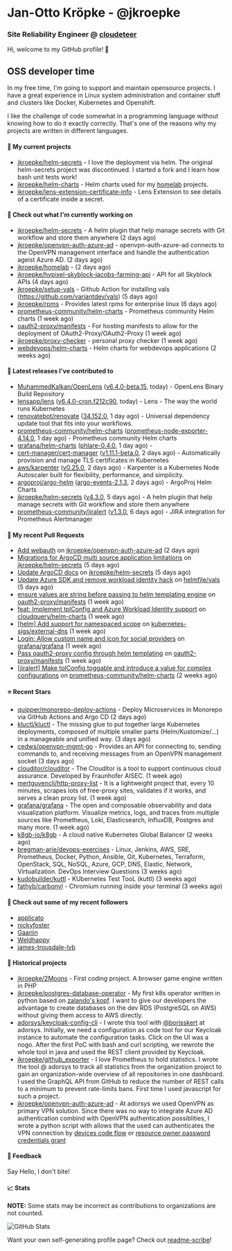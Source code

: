 # Jan-Otto Kröpke - @jkroepke
### Site Reliability Engineer @ [cloudeteer](https://cloudeteer.de/)

Hi, welcome to my GitHub profile! 👋

## OSS developer time
In my free time, I'm going to support and maintain opensource projects. I have a great experience in Linux system administration and container stuff and clusters like Docker, Kubernetes and Openshift.

I like the challenge of code somewhat in a programming language without knowing how to do it exactly correctly. That's one of the reasons why my projects are written in different languages.

#### 🌱 My current projects
- [jkroepke/helm-secrets](https://github.com/jkroepke/helm-secrets) - I love the deployment via helm. The original helm-secrets project was discontinued. I started a fork and I learn how bash unit tests work!
- [jkroepke/helm-charts](https://github.com/jkroepke/helm-charts) - Helm charts used for my [homelab](https://github.com/jkroepke/homelab) projects.
- [jkroepke/lens-extension-certificate-info](https://github.com/jkroepke/lens-extension-certificate-info) - Lens Extension to see details of a certificate inside a secret.

#### 👷 Check out what I'm currently working on

- [jkroepke/helm-secrets](https://github.com/jkroepke/helm-secrets) - A helm plugin that help manage secrets with Git workflow and store them anywhere (2 days ago)
- [jkroepke/openvpn-auth-azure-ad](https://github.com/jkroepke/openvpn-auth-azure-ad) - openvpn-auth-azure-ad connects to the OpenVPN management interface and handle the authentication ageist Azure AD. (2 days ago)
- [jkroepke/homelab](https://github.com/jkroepke/homelab) -  (2 days ago)
- [jkroepke/hypixel-skyblock-jacobs-farming-api](https://github.com/jkroepke/hypixel-skyblock-jacobs-farming-api) - API for all Skyblock APIs (4 days ago)
- [jkroepke/setup-vals](https://github.com/jkroepke/setup-vals) - Github Action for installing vals (https://github.com/variantdev/vals) (5 days ago)
- [jkroepke/rpms](https://github.com/jkroepke/rpms) - Provides latest rpms for enterprise linux (6 days ago)
- [prometheus-community/helm-charts](https://github.com/prometheus-community/helm-charts) - Prometheus community Helm charts (1 week ago)
- [oauth2-proxy/manifests](https://github.com/oauth2-proxy/manifests) - For hosting manifests to allow for the deployment of OAuth2-Proxy/OAuth2-Proxy (1 week ago)
- [jkroepke/proxy-checker](https://github.com/jkroepke/proxy-checker) - personal proxy checker (1 week ago)
- [webdevops/helm-charts](https://github.com/webdevops/helm-charts) - Helm charts for webdevops applications (2 weeks ago)

#### 🔭 Latest releases I've contributed to

- [MuhammedKalkan/OpenLens](https://github.com/MuhammedKalkan/OpenLens) ([v6.4.0-beta.15](https://github.com/MuhammedKalkan/OpenLens/releases/tag/v6.4.0-beta.15), today) - OpenLens Binary Build Repository
- [lensapp/lens](https://github.com/lensapp/lens) ([v6.4.0-cron.f212c90](https://github.com/lensapp/lens/releases/tag/v6.4.0-cron.f212c90), today) - Lens - The way the world runs Kubernetes
- [renovatebot/renovate](https://github.com/renovatebot/renovate) ([34.152.0](https://github.com/renovatebot/renovate/releases/tag/34.152.0), 1 day ago) - Universal dependency update tool that fits into your workflows.
- [prometheus-community/helm-charts](https://github.com/prometheus-community/helm-charts) ([prometheus-node-exporter-4.14.0](https://github.com/prometheus-community/helm-charts/releases/tag/prometheus-node-exporter-4.14.0), 1 day ago) - Prometheus community Helm charts
- [grafana/helm-charts](https://github.com/grafana/helm-charts) ([phlare-0.4.0](https://github.com/grafana/helm-charts/releases/tag/phlare-0.4.0), 1 day ago) - 
- [cert-manager/cert-manager](https://github.com/cert-manager/cert-manager) ([v1.11.1-beta.0](https://github.com/cert-manager/cert-manager/releases/tag/v1.11.1-beta.0), 2 days ago) - Automatically provision and manage TLS certificates in Kubernetes
- [aws/karpenter](https://github.com/aws/karpenter) ([v0.25.0](https://github.com/aws/karpenter/releases/tag/v0.25.0), 2 days ago) - Karpenter is a Kubernetes Node Autoscaler built for flexibility, performance, and simplicity.
- [argoproj/argo-helm](https://github.com/argoproj/argo-helm) ([argo-events-2.1.3](https://github.com/argoproj/argo-helm/releases/tag/argo-events-2.1.3), 2 days ago) - ArgoProj Helm Charts
- [jkroepke/helm-secrets](https://github.com/jkroepke/helm-secrets) ([v4.3.0](https://github.com/jkroepke/helm-secrets/releases/tag/v4.3.0), 5 days ago) - A helm plugin that help manage secrets with Git workflow and store them anywhere
- [prometheus-community/jiralert](https://github.com/prometheus-community/jiralert) ([v1.3.0](https://github.com/prometheus-community/jiralert/releases/tag/v1.3.0), 6 days ago) - JIRA integration for Prometheus Alertmanager

#### 🔨 My recent Pull Requests

- [Add webauth](https://github.com/jkroepke/openvpn-auth-azure-ad/pull/24) on [jkroepke/openvpn-auth-azure-ad](https://github.com/jkroepke/openvpn-auth-azure-ad) (2 days ago)
- [Migrations for ArgoCD multi source application limitations](https://github.com/jkroepke/helm-secrets/pull/340) on [jkroepke/helm-secrets](https://github.com/jkroepke/helm-secrets) (5 days ago)
- [Update ArgoCD docs](https://github.com/jkroepke/helm-secrets/pull/339) on [jkroepke/helm-secrets](https://github.com/jkroepke/helm-secrets) (5 days ago)
- [Update Azure SDK and remove workload identity hack](https://github.com/helmfile/vals/pull/133) on [helmfile/vals](https://github.com/helmfile/vals) (5 days ago)
- [ensure values are string before passing to helm templating engine](https://github.com/oauth2-proxy/manifests/pull/134) on [oauth2-proxy/manifests](https://github.com/oauth2-proxy/manifests) (1 week ago)
- [feat: Implement tplConfig and Azure Workload Identity support](https://github.com/cloudquery/helm-charts/pull/263) on [cloudquery/helm-charts](https://github.com/cloudquery/helm-charts) (1 week ago)
- [[helm] Add support for namespaced scope](https://github.com/kubernetes-sigs/external-dns/pull/3403) on [kubernetes-sigs/external-dns](https://github.com/kubernetes-sigs/external-dns) (1 week ago)
- [Login: Allow custom name and icon for social providers](https://github.com/grafana/grafana/pull/63297) on [grafana/grafana](https://github.com/grafana/grafana) (1 week ago)
- [Pass oauth2-proxy config through helm templating](https://github.com/oauth2-proxy/manifests/pull/132) on [oauth2-proxy/manifests](https://github.com/oauth2-proxy/manifests) (1 week ago)
- [[jiralert] Make tplConfig toggable and introduce a value for complex configurations](https://github.com/prometheus-community/helm-charts/pull/3004) on [prometheus-community/helm-charts](https://github.com/prometheus-community/helm-charts) (2 weeks ago)

#### ⭐ Recent Stars

- [quipper/monorepo-deploy-actions](https://github.com/quipper/monorepo-deploy-actions) - Deploy Microservices in Monorepo via GitHub Actions and Argo CD (2 days ago)
- [kluctl/kluctl](https://github.com/kluctl/kluctl) - The missing glue to put together large Kubernetes deployments, composed of multiple smaller parts (Helm/Kustomize/...)  in a manageable and unified way. (3 days ago)
- [cedws/openvpn-mgmt-go](https://github.com/cedws/openvpn-mgmt-go) - Provides an API for connecting to, sending commands to, and receiving messages from an OpenVPN management socket (3 days ago)
- [clouditor/clouditor](https://github.com/clouditor/clouditor) - The Clouditor is a tool to support continuous cloud assurance. Developed by Fraunhofer AISEC. (1 week ago)
- [mertguvencli/http-proxy-list](https://github.com/mertguvencli/http-proxy-list) - It is a lightweight project that, every 10 minutes, scrapes lots of free-proxy sites, validates if it works, and serves a clean proxy list. (1 week ago)
- [grafana/grafana](https://github.com/grafana/grafana) - The open and composable observability and data visualization platform. Visualize metrics, logs, and traces from multiple sources like Prometheus, Loki, Elasticsearch, InfluxDB, Postgres and many more.  (1 week ago)
- [k8gb-io/k8gb](https://github.com/k8gb-io/k8gb) - A cloud native Kubernetes Global Balancer (2 weeks ago)
- [bregman-arie/devops-exercises](https://github.com/bregman-arie/devops-exercises) - Linux, Jenkins, AWS, SRE, Prometheus, Docker, Python, Ansible, Git, Kubernetes, Terraform, OpenStack, SQL, NoSQL, Azure, GCP, DNS, Elastic, Network, Virtualization. DevOps Interview Questions (3 weeks ago)
- [kudobuilder/kuttl](https://github.com/kudobuilder/kuttl) - KUbernetes Test TooL (kuttl) (3 weeks ago)
- [fathyb/carbonyl](https://github.com/fathyb/carbonyl) - Chromium running inside your terminal (3 weeks ago)

#### 👯 Check out some of my recent followers

- [applicato](https://github.com/applicato)
- [nickyfoster](https://github.com/nickyfoster)
- [Gaariin](https://github.com/Gaariin)
- [Weldhappy](https://github.com/Weldhappy)
- [james-trousdale-lyb](https://github.com/james-trousdale-lyb)

#### 📜 Historical projects
- [jkroepke/2Moons](https://github.com/jkroepke/2Moons) - First coding project. A browser game engine written in PHP
- [jkroepke/postgres-database-operator](https://github.com/jkroepke/postgres-database-operator) - My first k8s operator written in python based on [zalando's kopf](https://github.com/zalando-incubator/kopf). I want to give our developers the advantage to create databases on the dev RDS (PostgreSQL on AWS) without giving them access to AWS directly.
- [adorsys/keycloak-config-cli](https://github.com/adorsys/keycloak-config-cli) - I wrote this tool with [@borisskert](https://github.com/borisskert) at adorsys. Initially, we need a configuration as code tool for our Keycloak instance to automate the configuration tasks. Click on the UI was a nogo. After the first PoC with bash and curl scripting, we rewrote the whole tool in java and used the REST client provided by Keycloak.
- [jkroepke/github_exporter](https://github.com/jkroepke/github_exporter) - I love Prometheus to hold statistics. I wrote the tool @ adorsys to track all statistics from the organization project to gain an organization-wide overview of all repositories in one dashboard. I used the GraphQL API from GitHub to reduce the number of REST calls to a minimum to prevent rate-limits bans. First time I used javascript for such a project.
- [jkroepke/openvpn-auth-azure-ad](https://github.com/jkroepke/openvpn-auth-azure-ad) - At adorsys we used OpenVPN as primary VPN solution. Since there was no way to integrate Azure AD authentication combind with OpenVPN authentication possiblities, I wrote a python script with allows that the used can authenticates the VPN connection by [devices code flow](https://docs.microsoft.com/en-us/azure/active-directory/develop/v2-oauth2-device-code) or [resource owner password credentials grant](https://docs.microsoft.com/en-us/azure/active-directory/develop/v2-oauth-ropc)

#### 💬 Feedback

Say Hello, I don't bite!

#### 📈 Stats

**NOTE:** Some stats may be incorrect as contributions to organizations
are not counted.

![GitHub Stats](https://github-readme-stats.vercel.app/api?username=jkroepke&count_private=false&theme=tokyonight&show_icons=true)

Want your own self-generating profile page? Check out [readme-scribe](https://github.com/muesli/readme-scribe)!

